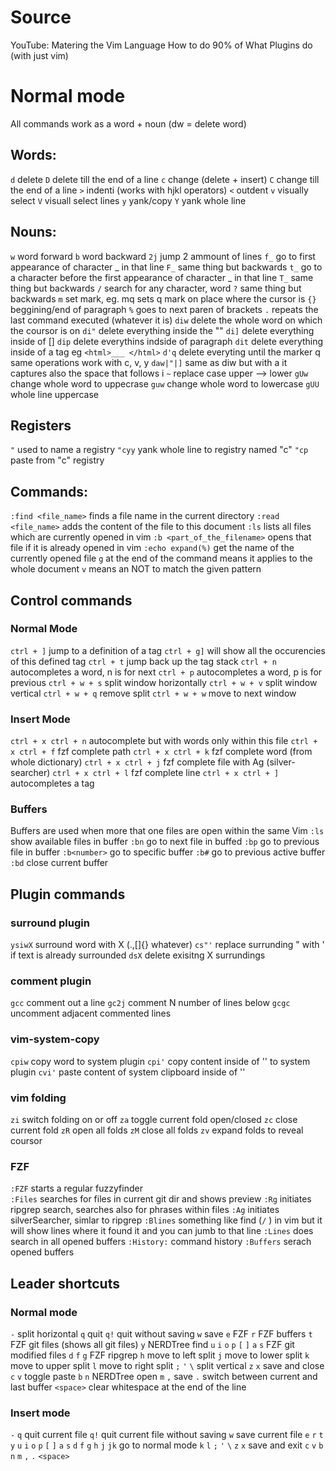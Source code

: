 # Source
YouTube:
    Matering the Vim Language
    How to do 90% of What Plugins do (with just vim)

# Normal mode

All commands work as a word + noun (dw = delete word)

## Words:
`d` delete
`D` delete till the end of a line
`c` change (delete + insert)
`C` change till the end of a line
`>` indenti (works with hjkl operators)
`<` outdent 
`v` visually select
`V` visuall select lines
`y` yank/copy
`Y` yank whole line

## Nouns:
`w` word forward
`b` word backward
`2j` jump 2 ammount of lines
`f_` go to first appearance of character _ in that line
`F_` same thing but backwards
`t_` go to a character before the first appearance of character _ in that line
`T_` same thing but backwards
`/` search for any character, word
`?` same thing but backwards
`m` set mark, eg. mq sets q mark on place where the cursor is
`{}` beggining/end of paragraph
`%` goes to next paren of brackets
`.` repeats the last command executed (whatever it is)
`diw` delete the whole word on which the coursor is on
`di"` delete everything inside the ""
`di]` delete everything inside of []
`dip` delete everythins indside of paragraph
`dit` delete everything inside of a tag eg `<html>___ </html>`
`d'q` delete everyting until the marker q
 same operations work with c, v, y
`daw|"|]` same as diw but with a it captures also the space that follows i
`~` replace case upper --> lower
`gUw` change whole word to uppecrase
`guw` change whole word to lowercase
`gUU` whole line uppercase

## Registers
`"` used to name a registry
`"cyy` yank whole line to registry named "c"
`"cp` paste from "c" registry

## Commands:
`:find <file_name>` finds a file name in the current directory
`:read <file_name>` adds the content of the file to this document
`:ls` lists all files which are currently opened in vim
`:b <part_of_the_filename>` opens that file if it is already opened in vim
`:echo expand(%)` get the name of the currently opened file
`g` at the end of the command means it applies to the whole document
`v` means an NOT to match the given pattern

## Control commands

### Normal Mode 

`ctrl + ]` jump to a definition of a tag
`ctrl + g]` will show all the occurencies of this defined tag 
`ctrl + t` jump back up the tag stack
`ctrl + n` autocompletes a word, n is for next
`ctrl + p` autocompletes a word, p is for previous
`ctrl + w + s` split window horizontally
`ctrl + w + v` split window vertical
`ctrl + w + q` remove split
`ctrl + w + w` move to next window

### Insert Mode

`ctrl + x ctrl + n` autocomplete but with words only within this file
`ctrl + x ctrl + f` fzf complete path
`ctrl + x ctrl + k` fzf complete word (from whole dictionary)
`ctrl + x ctrl + j` fzf complete file with Ag (silver-searcher)
`ctrl + x ctrl + l` fzf complete line
`ctrl + x ctrl + ]` autocompletes a tag 

### Buffers

Buffers are used when more that one files are open within the same Vim
`:ls` show available files in buffer
`:bn` go to next file in buffed
`:bp` go to previous file in buffer
`:b<number>` go to specific buffer
`:b#` go to previous active buffer
`:bd` close current buffer

## Plugin commands

### surround plugin
`ysiwX` surround word with X (.,[]{} whatever)
`cs"'` replace surrunding " with ' if text is already surrounded
`dsX` delete exisitng X surrundings

### comment plugin
`gcc` comment out a line
`gc2j` comment N number of lines below
`gcgc` uncomment adjacent commented lines

### vim-system-copy
`cpiw` copy word to system plugin
`cpi'` copy content inside of '' to system plugin
`cvi'` paste content of system clipboard inside of ''

### vim folding

`zi` switch folding on or off
`za` toggle current fold open/closed
`zc` close current fold
`zR` open all folds
`zM` close all folds
`zv` expand folds to reveal coursor

### FZF
`:FZF` starts a regular fuzzyfinder  
`:Files` searches for files in current git dir and shows preview
`:Rg` initiates ripgrep search, searches also for phrases within files
`:Ag` initiates silverSearcher, simlar to ripgrep
`:Blines` something like find (`/` ) in vim but it will show lines where it found it and you can jumb to that line
`:Lines` does search in all opened buffers
`:History:` command history
`:Buffers` serach opened buffers

## Leader shortcuts

### Normal mode

`-` split horizontal
`q` quit
`q!` quit without saving
`w` save
`e` FZF 
`r` FZF buffers
`t` FZF git files (shows all git files)
`y` NERDTree find
`u`
`i`
`o`
`p`
`[`
`]`
`a`
`s` FZF git modified files
`d`
`f`
`g` FZF ripgrep
`h` move to left split
`j` move to lower split
`k` move to upper split
`l` move to right split
`;`
`'`
`\` split vertical
`z`
`x` save and close
`c`
`v` toggle paste
`b`
`n` NERDTree open
`m`
`,` save
`.` switch between current and last buffer
`<space>` clear whitespace at the end of the line

### Insert mode

`-`
`q` quit current file
`q!` quit current file without saving
`w` save current file
`e`
`r` 
`t`
`y`
`u`
`i`
`o`
`p`
`[`
`]`
`a`
`s`
`d`
`f`
`g`
`h`
`j`
`jk` go to normal mode
`k`
`l`
`;`
`'`
`\`
`z`
`x` save and exit
`c`
`v`
`b`
`n`
`m`
`,`
`.`
`<space>` 





















